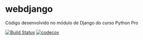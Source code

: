 # webdjango
Código desenvolvido no módulo de Django do curso Python Pro

[![Build Status](https://travis-ci.com/faleite/webdjango.svg?branch=master)](https://travis-ci.com/faleite/webdjango)
[![codecov](https://codecov.io/gh/faleite/webdjango/branch/master/graph/badge.svg?token=C6PEEAMAAA)](https://codecov.io/gh/faleite/webdjango)
